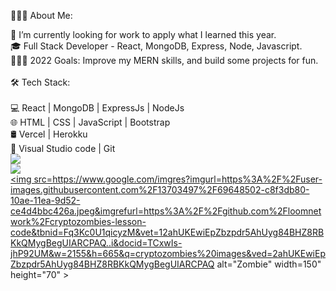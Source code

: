 👨🏻‍💻 About Me:

🔭   I’m currently looking for work to apply what I learned this year.
<br>
🎓   Full Stack Developer - React, MongoDB, Express, Node, Javascript.
<br>
👨🏽‍💻 2022 Goals: Improve my MERN skills, and build some projects for fun.
<br>
<br>
🛠 Tech Stack:
<br>
<br>
💻   React | MongoDB | ExpressJs | NodeJs
<br>
🌐   HTML | CSS | JavaScript | Bootstrap
<br>
🛢   Vercel | Herokku
<br>
🔧   Visual Studio code | Git
<br>
<img src="https://camo.githubusercontent.com/15a941de170f97b2fef82fe902bdb29c2089bbf18ec21b0131e96081499db821/68747470733a2f2f692e696d6775722e636f6d2f717137774d57342e706e67"/>
<br>
<img src="https://www.codewars.com/users/lluisllc/badges/large"/>
<br>
<a href="https://share.cryptozombies.io/es/lesson/1/share/lluisllc?id=Y3p8NTQ5MDk4">
<img src=https://www.google.com/imgres?imgurl=https%3A%2F%2Fuser-images.githubusercontent.com%2F13703497%2F69648502-c8f3db80-10ae-11ea-9d52-ce4d4bbc426a.jpeg&imgrefurl=https%3A%2F%2Fgithub.com%2Floomnetwork%2Fcryptozombies-lesson-code&tbnid=Fq3Kc0U1qicyzM&vet=12ahUKEwiEpZbzpdr5AhUyg84BHZ8RBKkQMygBegUIARCPAQ..i&docid=TCxwIs-jhP92UM&w=2155&h=665&q=cryptozombies%20images&ved=2ahUKEwiEpZbzpdr5AhUyg84BHZ8RBKkQMygBegUIARCPAQ
    alt="Zombie" width=150" height="70" >
</a>





